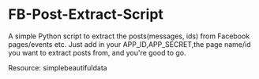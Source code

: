 # FB-Post-Extract-Script

A simple Python script to extract the posts(messages, ids) from Facebook pages/events etc.
Just add in your APP_ID,APP_SECRET,the page name/id you want to extract posts from, and you're good to go. 

Resource:
simplebeautifuldata
